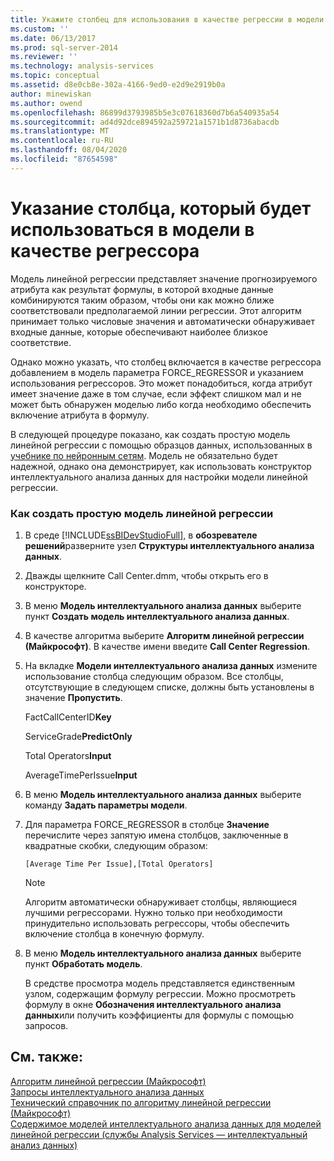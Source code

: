 ```yaml
---
title: Укажите столбец для использования в качестве регрессии в модели | Документация Майкрософт
ms.custom: ''
ms.date: 06/13/2017
ms.prod: sql-server-2014
ms.reviewer: ''
ms.technology: analysis-services
ms.topic: conceptual
ms.assetid: d8e0cb8e-302a-4166-9ed0-e2d9e2919b0a
author: minewiskan
ms.author: owend
ms.openlocfilehash: 86899d3793985b5e3c07618360d7b6a540935a54
ms.sourcegitcommit: ad4d92dce894592a259721a1571b1d8736abacdb
ms.translationtype: MT
ms.contentlocale: ru-RU
ms.lasthandoff: 08/04/2020
ms.locfileid: "87654598"
---
```

# <a name="specify-a-column-to-use-as-regressor-in-a-model"></a>Указание столбца, который будет использоваться в модели в качестве регрессора
  Модель линейной регрессии представляет значение прогнозируемого атрибута как результат формулы, в которой входные данные комбинируются таким образом, чтобы они как можно ближе соответствовали предполагаемой линии регрессии. Этот алгоритм принимает только числовые значения и автоматически обнаруживает входные данные, которые обеспечивают наиболее близкое соответствие.  
  
 Однако можно указать, что столбец включается в качестве регрессора добавлением в модель параметра FORCE_REGRESSOR и указанием использования регрессоров. Это может понадобиться, когда атрибут имеет значение даже в том случае, если эффект слишком мал и не может быть обнаружен моделью либо когда необходимо обеспечить включение атрибута в формулу.  
  
 В следующей процедуре показано, как создать простую модель линейной регрессии с помощью образцов данных, использованных в [учебнике по нейронным сетям](../../tutorials/lesson-5-build-models-intermediate-data-mining-tutorial.md). Модель не обязательно будет надежной, однако она демонстрирует, как использовать конструктор интеллектуального анализа данных для настройки модели линейной регрессии.  
  
### <a name="how-to-create-a-simple-linear-regression-model"></a>Как создать простую модель линейной регрессии  
  
1.  В среде [!INCLUDE[ssBIDevStudioFull](../../includes/ssbidevstudiofull-md.md)], в **обозревателе решений**разверните узел **Структуры интеллектуального анализа данных**.  
  
2.  Дважды щелкните Call Center.dmm, чтобы открыть его в конструкторе.  
  
3.  В меню **Модель интеллектуального анализа данных** выберите пункт **Создать модель интеллектуального анализа данных**.  
  
4.  В качестве алгоритма выберите **Алгоритм линейной регрессии (Майкрософт)**. В качестве имени введите **Call Center Regression**.  
  
5.  На вкладке **Модели интеллектуального анализа данных** измените использование столбца следующим образом. Все столбцы, отсутствующие в следующем списке, должны быть установлены в значение **Пропустить**.  
  
     FactCallCenterID**Key**  
  
     ServiceGrade**PredictOnly**  
  
     Total Operators**Input**  
  
     AverageTimePerIssue**Input**  
  
6.  В меню **Модель интеллектуального анализа данных** выберите команду **Задать параметры модели**.  
  
7.  Для параметра FORCE_REGRESSOR в столбце **Значение** перечислите через запятую имена столбцов, заключенные в квадратные скобки, следующим образом:  
  
    ```  
    [Average Time Per Issue],[Total Operators]  
    ```  
  
    > [!NOTE]  
    >  Алгоритм автоматически обнаруживает столбцы, являющиеся лучшими регрессорами. Нужно только при необходимости принудительно использовать регрессоры, чтобы обеспечить включение столбца в конечную формулу.  
  
8.  В меню **Модель интеллектуального анализа данных** выберите пункт **Обработать модель**.  
  
     В средстве просмотра модель представляется единственным узлом, содержащим формулу регрессии. Можно просмотреть формулу в окне **Обозначения интеллектуального анализа данных**или получить коэффициенты для формулы с помощью запросов.  
  
## <a name="see-also"></a>См. также:  
 [Алгоритм линейной регрессии (Майкрософт)](microsoft-linear-regression-algorithm.md)   
 [Запросы интеллектуального анализа данных](data-mining-queries.md)   
 [Технический справочник по алгоритму линейной регрессии (Майкрософт)](microsoft-linear-regression-algorithm-technical-reference.md)   
 [Содержимое моделей интеллектуального анализа данных для моделей линейной регрессии (службы Analysis Services — интеллектуальный анализ данных)](mining-model-content-for-linear-regression-models-analysis-services-data-mining.md)  
  
  
